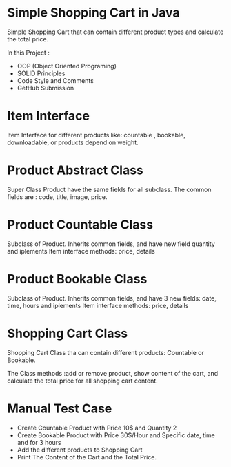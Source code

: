 # Simple Shopping Cart in Java

Simple Shopping Cart that can contain different product types and calculate the total price.

In this Project :
- OOP (Object Oriented Programing)
- SOLID Principles
- Code Style and Comments
- GetHub Submission

# Item Interface
Item Interface for different products like: countable , bookable, downloadable, or products depend on weight.

# Product Abstract Class
Super Class Product have the same fields for all subclass. The common fields are : code, title, image, price.

# Product Countable Class
Subclass of Product. Inherits common fields, and have new field quantity and iplements Item interface methods: price, details 

# Product Bookable Class
Subclass of Product. Inherits common fields, and have 3 new fields: date, time, hours and iplements Item interface methods: price, details 

# Shopping Cart Class
Shopping Cart Class tha can contain different products: Countable or Bookable.

The Class methods :add or remove product, show content of the cart, and calculate the total price for all shopping cart content.

# Manual Test Case
- Create Countable Product with Price 10$ and Quantity 2
- Create Bookable Product with Price 30$/Hour and Specific date, time and for 3 hours
- Add the different products to Shopping Cart
- Print The Content of the Cart and the Total Price.
